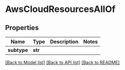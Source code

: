 # AwsCloudResourcesAllOf

## Properties
Name | Type | Description | Notes
------------ | ------------- | ------------- | -------------
**subtype** | **str** |  | 

[[Back to Model list]](../README.md#documentation-for-models) [[Back to API list]](../README.md#documentation-for-api-endpoints) [[Back to README]](../README.md)


